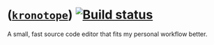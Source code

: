 # ([`kronotope`](https://github.com/dejbug/kronotope)) [![Build status](https://ci.appveyor.com/api/projects/status/vtylhy7xhs9bjns5?svg=true&passingText=ok)](https://ci.appveyor.com/project/dejbug/kronotope)

A small, fast source code editor that fits my personal workflow better.
